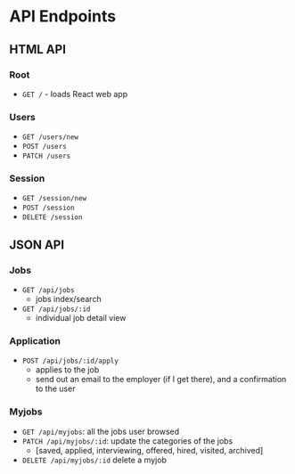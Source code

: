 # API Endpoints

## HTML API

### Root

- `GET /` - loads React web app

### Users

- `GET /users/new`
- `POST /users`
- `PATCH /users`

### Session

- `GET /session/new`
- `POST /session`
- `DELETE /session`

## JSON API

### Jobs

- `GET /api/jobs`
  - jobs index/search
- `GET /api/jobs/:id`
  - individual job detail view


### Application
- `POST /api/jobs/:id/apply`
  - applies to the job
  - send out an email to the employer (if I get there), and a confirmation to the user


### Myjobs

- `GET /api/myjobs`: all the jobs user browsed
- `PATCH /api/myjobs/:id`: update the categories of the jobs
  - [saved, applied, interviewing, offered, hired, visited, archived]
- `DELETE /api/myjobs/:id` delete a myjob
